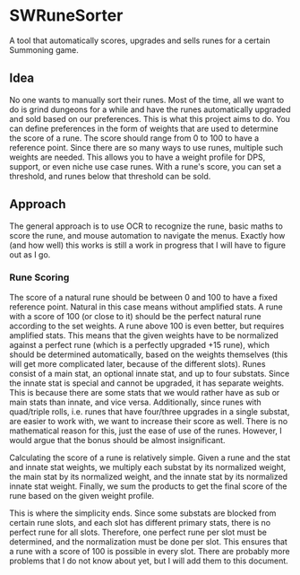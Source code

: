 # SWRuneSorter
A tool that automatically scores, upgrades and sells runes for a certain Summoning game.


## Idea
No one wants to manually sort their runes. 
Most of the time, all we want to do is grind dungeons for a while and have the runes automatically upgraded and sold based on our preferences. 
This is what this project aims to do. 
You can define preferences in the form of weights that are used to determine the score of a rune. 
The score should range from 0 to 100 to have a reference point. 
Since there are so many ways to use runes, multiple such weights are needed. 
This allows you to have a weight profile for DPS, support, or even niche use case runes.
With a rune's score, you can set a threshold, and runes below that threshold can be sold.

## Approach
The general approach is to use OCR to recognize the rune, basic maths to score the rune, and mouse automation to navigate the menus. 
Exactly how (and how well) this works is still a work in progress that I will have to figure out as I go.

### Rune Scoring
The score of a natural rune should be between 0 and 100 to have a fixed reference point. 
Natural in this case means without amplified stats. 
A rune with a score of 100 (or close to it) should be the perfect natural rune according to the set weights. 
A rune above 100 is even better, but requires amplified stats. 
This means that the given weights have to be normalized against a perfect rune (which is a perfectly upgraded +15 rune), which should be determined automatically, based on the weights themselves (this will get more complicated later, because of the different slots). 
Runes consist of a main stat, an optional innate stat, and up to four substats. 
Since the innate stat is special and cannot be upgraded, it has separate weights. 
This is because there are some stats that we would rather have as sub or main stats than innate, and vice versa. 
Additionally, since runes with quad/triple rolls, i.e. runes that have four/three upgrades in a single substat, are easier to work with, we want to increase their score as well. 
There is no mathematical reason for this, just the ease of use of the runes. 
However, I would argue that the bonus should be almost insignificant.

Calculating the score of a rune is relatively simple. 
Given a rune and the stat and innate stat weights, we multiply each substat by its normalized weight, the main stat by its normalized weight, and the innate stat by its normalized innate stat weight. 
Finally, we sum the products to get the final score of the rune based on the given weight profile. 

This is where the simplicity ends. 
Since some substats are blocked from certain rune slots, and each slot has different primary stats, there is no perfect rune for all slots. 
Therefore, one perfect rune per slot must be determined, and the normalization must be done per slot. 
This ensures that a rune with a score of 100 is possible in every slot.
There are probably more problems that I do not know about yet, but I will add them to this document.